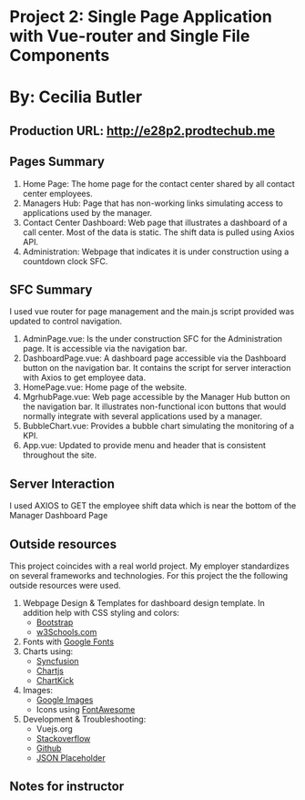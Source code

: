 # Project 2:  Single Page Application with Vue-router and Single File Components
# By: Cecilia Butler

## Production URL: http://e28p2.prodtechub.me

## Pages Summary

 1. Home Page:  The home page for the contact center shared by all contact center employees.
 2. Managers Hub:   Page that has non-working links simulating access to applications used by the manager.
 3. Contact Center Dashboard:  Web page that illustrates a dashboard of a call center.  Most of the data is static.  The shift data is pulled using Axios API.
 4. Administration:  Webpage that indicates it is under construction using a countdown clock SFC.

## SFC Summary
I used vue router for page management and the main.js script provided was updated to control navigation.

 1. AdminPage.vue:  Is the under construction SFC for the Administration page.  It is accessible via the navigation bar.
 2. DashboardPage.vue:  A dashboard page accessible via the Dashboard button on the navigation bar.  It contains the script for server interaction with Axios to get employee data.
 3. HomePage.vue:  Home page of the website.
 4. MgrhubPage.vue:  Web page accessible by the Manager Hub button on the navigation bar.  It illustrates non-functional icon buttons that would normally integrate with several applications used by a manager.
 5. BubbleChart.vue:  Provides a bubble chart simulating the monitoring of a KPI.
 6. App.vue:  Updated to provide menu and header that is consistent throughout the site.
 
## Server Interaction
I used AXIOS to GET the employee shift data which is near the bottom of the Manager Dashboard Page

## Outside resources
This project coincides with a real world project.  My employer standardizes on several frameworks and technologies.  For this project the the following outside resources were used.  
1. Webpage Design & Templates for dashboard design template.  In addition help with CSS styling and colors: 
	- [Bootstrap](https://getbootstrap.com/)
	- [w3Schools.com](https://www.w3schools.com/Css/css_rwd_templates.asp) 
2. Fonts with [Google Fonts](https://fonts.google.com/)
3. Charts using:
	- [Syncfusion](https://www.syncfusion.com/)
	- [Chartjs](https://www.chartjs.org/)
	- [ChartKick](https://chartkick.com/)
4. Images: 
	- [Google Images](https://images.google.com/)
	- Icons using [FontAwesome](https://fontawesome.com/)
5. Development & Troubleshooting: 
	- Vuejs.org
	- [Stackoverflow](https://stackoverflow.com/)
	- [Github](https://github.com/)
	- [JSON Placeholder](https://jsonplaceholder.typicode.com/)


## Notes for instructor
